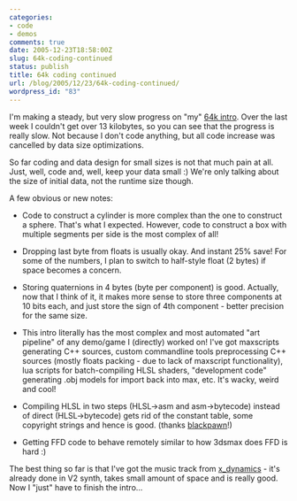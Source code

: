```yaml
---
categories:
- code
- demos
comments: true
date: 2005-12-23T18:58:00Z
slug: 64k-coding-continued
status: publish
title: 64k coding continued
url: /blog/2005/12/23/64k-coding-continued/
wordpress_id: "83"
---
```


I'm making a steady, but very slow progress on "my" [64k intro](/blog/2005/11/03/a-crazy-thought-64k-intro). Over the last week I couldn't get over 13 kilobytes, so you can see that the progress is really slow. Not because I don't code anything, but all code increase was cancelled by data size optimizations.

So far coding and data design for small sizes is not that much pain at all. Just, well, code and, well, keep your data small :) We're only talking about the size of initial data, not the runtime size though.

A few obvious or new notes:


  * Code to construct a cylinder is more complex than the one to construct a sphere. That's what I expected. However, code to construct a box with multiple segments per side is the most complex of all!
  * Dropping last byte from floats is usually okay. And instant 25% save! For some of the numbers, I plan to switch to half-style float (2 bytes) if space becomes a concern.

  * Storing quaternions in 4 bytes (byte per component) is good. Actually, now that I think of it, it makes more sense to store three components at 10 bits each, and just store the sign of 4th component - better precision for the same size.
  * This intro literally has the most complex and most automated "art pipeline" of any demo/game I (directly) worked on! I've got maxscripts generating C++ sources, custom commandline tools preprocessing C++ sources (mostly floats packing - due to lack of maxscript functionality), lua scripts for batch-compiling HLSL shaders, "development code" generating .obj models for import back into max, etc. It's wacky, weird and cool!
  * Compiling HLSL in two steps (HLSL->asm and asm->bytecode) instead of direct (HLSL->bytecode) gets rid of the constant table, some copyright strings and hence is good. (thanks [blackpawn](http://www.blackpawn.com/blog/?p=6)!)
  * Getting FFD code to behave remotely similar to how 3dsmax does FFD is hard :)

The best thing so far is that I've got the music track from [x_dynamics](http://www.x-dynamics.de.vu/) - it's already done in V2 synth, takes small amount of space and is really good. Now I "just" have to finish the intro...

